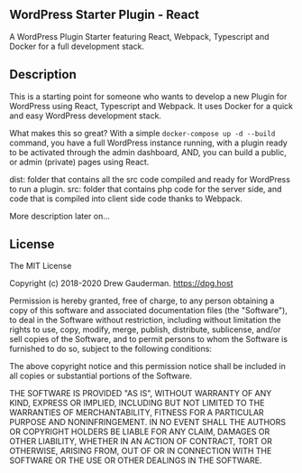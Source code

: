 ## WordPress Starter Plugin - React

A WordPress Plugin Starter featuring React, Webpack, Typescript and Docker for a full development stack.

## Description

This is a starting point for someone who wants to develop a new Plugin for WordPress using React, Typescript and Webpack. It uses Docker for a quick and easy WordPress development stack.

What makes this so great? With a simple `docker-compose up -d --build` command, you have a full WordPress instance running, with a plugin ready to be activated through the admin dashboard, AND, you can build a public, or admin (private) pages using React.

dist: folder that contains all the src code compiled and ready for WordPress to run a plugin.
src: folder that contains php code for the server side, and code that is compiled into client side code thanks to Webpack.

More description later on...

## License

The MIT License

Copyright (c) 2018-2020 Drew Gauderman. https://dpg.host

Permission is hereby granted, free of charge, to any person obtaining a copy
of this software and associated documentation files (the "Software"), to deal
in the Software without restriction, including without limitation the rights
to use, copy, modify, merge, publish, distribute, sublicense, and/or sell
copies of the Software, and to permit persons to whom the Software is
furnished to do so, subject to the following conditions:

The above copyright notice and this permission notice shall be included in
all copies or substantial portions of the Software.

THE SOFTWARE IS PROVIDED "AS IS", WITHOUT WARRANTY OF ANY KIND, EXPRESS OR
IMPLIED, INCLUDING BUT NOT LIMITED TO THE WARRANTIES OF MERCHANTABILITY,
FITNESS FOR A PARTICULAR PURPOSE AND NONINFRINGEMENT. IN NO EVENT SHALL THE
AUTHORS OR COPYRIGHT HOLDERS BE LIABLE FOR ANY CLAIM, DAMAGES OR OTHER
LIABILITY, WHETHER IN AN ACTION OF CONTRACT, TORT OR OTHERWISE, ARISING FROM,
OUT OF OR IN CONNECTION WITH THE SOFTWARE OR THE USE OR OTHER DEALINGS IN
THE SOFTWARE.
